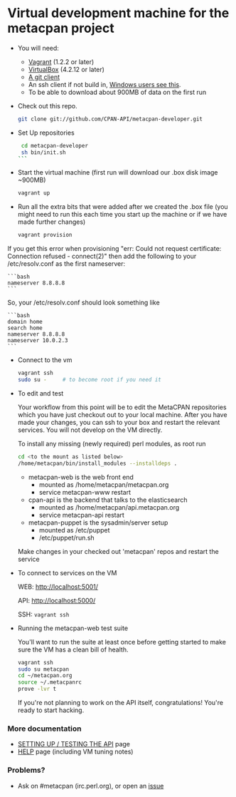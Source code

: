 # Virtual development machine for the metacpan project

- You will need:

    - [Vagrant](http://www.vagrantup.com/downloads.html) (1.2.2 or later)
    - [VirtualBox](https://www.virtualbox.org/wiki/Downloads) (4.2.12 or later)
    - [A git client](http://git-scm.com/downloads)
    - An ssh client if not build in, [Windows users see
      this](http://docs-v1.vagrantup.com/v1/docs/getting-started/ssh.html).
    - To be able to download about 900MB of data on the first run

-  Check out this repo.

    ```bash
    git clone git://github.com/CPAN-API/metacpan-developer.git
    ```

-  Set Up repositories
   ````bash
    cd metacpan-developer
    sh bin/init.sh
   ```

- Start the virtual machine (first run will download our .box disk image
  ~900MB)

    ```bash
    vagrant up
    ```

- Run all the extra bits that were added after we created the .box file (you
might need to run this each time you start up the machine or if we have made
further changes)

    ```bash
    vagrant provision
    ```

If you get this error when provisioning "err: Could not request certificate: Connection refused - connect(2)"
then add the following to your /etc/resolv.conf as the first nameserver:

    ```bash
    nameserver 8.8.8.8
    ```
    
So, your /etc/resolv.conf should look something like

    ```bash
    domain home
    search home
    nameserver 8.8.8.8
    nameserver 10.0.2.3
    ```
    
- Connect to the vm

    ```bash
    vagrant ssh
    sudo su -     # to become root if you need it
    ```

- To edit and test

    Your workflow from this point will be to edit the MetaCPAN repositories
    which you have just checkout out to your local machine.  After you have
    made your changes, you can ssh to your box and restart the relevant
    services.  You will not develop on the VM directly.

    To install any missing (newly required) perl modules, as root run

    ```bash
    cd <to the mount as listed below>
    /home/metacpan/bin/install_modules --installdeps .
    ```

    - metacpan-web is the web front end
        - mounted as /home/metacpan/metacpan.org
        - service metacpan-www restart
    - cpan-api is the backend that talks to the elasticsearch
        - mounted as /home/metacpan/api.metacpan.org
        - service metacpan-api restart
    - metacpan-puppet is the sysadmin/server setup
        - mounted as /etc/puppet
        - /etc/puppet/run.sh

    Make changes in your checked out 'metacpan' repos and restart the service

- To connect to services on the VM

    WEB: [http://localhost:5001/](http://localhost:5001/)

    API: [http://localhost:5000/](http://localhost:5000/)

    SSH: `vagrant ssh`

- Running the metacpan-web test suite

    You'll want to run the suite at least once before getting started to make sure the VM has a clean bill of health.

    ```bash
    vagrant ssh
    sudo su metacpan
    cd ~/metacpan.org
    source ~/.metacpanrc
    prove -lvr t
    ```

    If you're not planning to work on the API itself, congratulations!
    You're ready to start hacking.

### More documentation

 * [SETTING UP / TESTING THE API](README_API.md) page
 * [HELP](HELP.md) page (including VM tuning notes)

### Problems?

 * Ask on #metacpan (irc.perl.org), or open an [issue](https://github.com/CPAN-API/metacpan-developer/issues)


